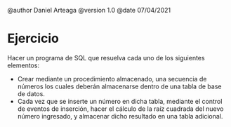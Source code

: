 @author Daniel Arteaga
@version 1.0
@date 07/04/2021

# Ejercicio

Hacer un programa de SQL que resuelva cada uno de los siguientes elementos:

- Crear mediante un procedimiento almacenado, una secuencia de números los cuales deberán almacenarse dentro de una tabla de base de datos.
- Cada vez que se inserte un número en dicha tabla, mediante el control de eventos de inserción, hacer el cálculo de la raíz cuadrada del nuevo número ingresado, y almacenar dicho resultado en una tabla adicional.

